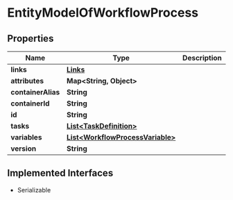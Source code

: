 

# EntityModelOfWorkflowProcess


## Properties

| Name | Type | Description | Notes |
|------------ | ------------- | ------------- | -------------|
|**links** | [**Links**](Links.md) |  |  [optional] |
|**attributes** | **Map&lt;String, Object&gt;** |  |  [optional] |
|**containerAlias** | **String** |  |  [optional] |
|**containerId** | **String** |  |  [optional] |
|**id** | **String** |  |  [optional] |
|**tasks** | [**List&lt;TaskDefinition&gt;**](TaskDefinition.md) |  |  [optional] |
|**variables** | [**List&lt;WorkflowProcessVariable&gt;**](WorkflowProcessVariable.md) |  |  [optional] |
|**version** | **String** |  |  [optional] |


## Implemented Interfaces

* Serializable



